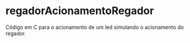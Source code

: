 # regadorAcionamentoRegador
Código em C para o acionamento de um led simulando o acionamento do regador.
